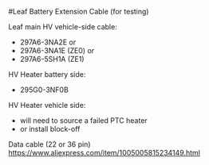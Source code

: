 #Leaf Battery Extension Cable (for testing)

Leaf main HV vehicle-side cable:
- 297A6-3NA2E
or
- 297A6-3NA1E (ZE0)
or 
- 297A6-5SH1A (ZE1)

HV Heater battery side:
- 295G0-3NF0B

HV Heater vehicle side:
- will need to source a failed PTC heater
- or install block-off

Data cable (22 or 36 pin)
https://www.aliexpress.com/item/1005005815234149.html
